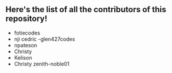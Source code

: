## Here's the list of all the contributors of  this repository!

- fotiecodes
- nji cedric
-glen427codes 
- npateson
- Christy
- Kelison
- Christy
zenith-noble01 
